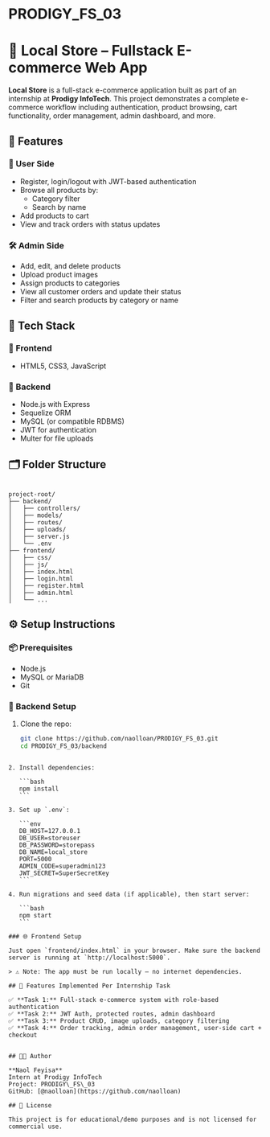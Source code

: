 # PRODIGY_FS_03

# 🛒 Local Store – Fullstack E-commerce Web App

**Local Store** is a full-stack e-commerce application built as part of an internship at **Prodigy InfoTech**. This project demonstrates a complete e-commerce workflow including authentication, product browsing, cart functionality, order management, admin dashboard, and more.

## 🚀 Features

### 👤 User Side
- Register, login/logout with JWT-based authentication
- Browse all products by:
  - Category filter
  - Search by name
- Add products to cart
- View and track orders with status updates

### 🛠️ Admin Side
- Add, edit, and delete products
- Upload product images
- Assign products to categories
- View all customer orders and update their status
- Filter and search products by category or name

## 🧱 Tech Stack

### 🔹 Frontend
- HTML5, CSS3, JavaScript

### 🔹 Backend
- Node.js with Express
- Sequelize ORM
- MySQL (or compatible RDBMS)
- JWT for authentication
- Multer for file uploads

## 🗂️ Folder Structure

```

project-root/
├── backend/
│   ├── controllers/
│   ├── models/
│   ├── routes/
│   ├── uploads/
│   ├── server.js
│   └── .env
├── frontend/
│   ├── css/
│   ├── js/
│   ├── index.html
│   ├── login.html
│   ├── register.html
│   ├── admin.html
│   └── ...

````

## ⚙️ Setup Instructions

### 📦 Prerequisites
- Node.js
- MySQL or MariaDB
- Git

### 🔧 Backend Setup

1. Clone the repo:
   ```bash
   git clone https://github.com/naolloan/PRODIGY_FS_03.git
   cd PRODIGY_FS_03/backend
````

2. Install dependencies:

   ```bash
   npm install
   ```

3. Set up `.env`:

   ```env
   DB_HOST=127.0.0.1
   DB_USER=storeuser
   DB_PASSWORD=storepass
   DB_NAME=local_store
   PORT=5000
   ADMIN_CODE=superadmin123
   JWT_SECRET=SuperSecretKey
   ```

4. Run migrations and seed data (if applicable), then start server:

   ```bash
   npm start
   ```

### 🌐 Frontend Setup

Just open `frontend/index.html` in your browser. Make sure the backend server is running at `http://localhost:5000`.

> ⚠️ Note: The app must be run locally — no internet dependencies.

## 🧪 Features Implemented Per Internship Task

✅ **Task 1:** Full-stack e-commerce system with role-based authentication
✅ **Task 2:** JWT Auth, protected routes, admin dashboard
✅ **Task 3:** Product CRUD, image uploads, category filtering
✅ **Task 4:** Order tracking, admin order management, user-side cart + checkout


## 👨‍💻 Author

**Naol Feyisa**
Intern at Prodigy InfoTech
Project: PRODIGY\_FS\_03
GitHub: [@naolloan](https://github.com/naolloan)

## 📄 License

This project is for educational/demo purposes and is not licensed for commercial use.

